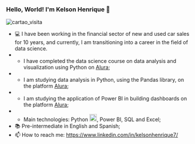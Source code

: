 ### Hello, World! I'm Kelson Henrique 👋

![cartao_visita](https://github.com/user-attachments/assets/59c47a22-62d7-4cfa-b157-b15b9b47768d)

- :computer: I have been working in the financial sector of new and used car sales for 10 years, and currently, I am transitioning into a career in the field of data science.
- - I have completed the data science course on data analysis and visualization using Python on <a href="https://www.alura.com.br/" target="_blank" rel="noopener">Alura</a>;
- - I am studying data analysis in Python, using the Pandas library, on the platform <a href="https://www.alura.com.br/" target="_blank" rel="noopener">Alura</a>;
- - I am studying the application of Power BI in building dashboards on the platform <a href="https://www.alura.com.br/" target="_blank" rel="noopener">Alura</a>;
- - Main technologies: Python <img src="https://cdn.jsdelivr.net/gh/devicons/devicon/icons/python/python-original.svg" width="20" height="20"/>, Power BI, SQL and Excel;
- :books: Pre-intermediate in English and Spanish;
- :mailbox: How to reach me: https://www.linkedin.com/in/kelsonhenrique7/
<!--
**KelsonHenrique/KelsonHenrique** is a ✨ _special_ ✨ repository because its `README.md` (this file) appears on your GitHub profile.

Here are some ideas to get you started:

- 🔭 I’m currently working on ...
- 🌱 I’m currently learning ...
- 👯 I’m looking to collaborate on ...
- 🤔 I’m looking for help with ...
- 💬 Ask me about ...
- 📫 How to reach me: ...
- 😄 Pronouns: ...
- ⚡ Fun fact: ...
-->
